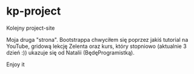 # kp-project
Kolejny project-site

Moja druga "strona". Bootstrappa chwyciłem się poprzez jakiś tutorial na YouTube, gridową lekcję Zelenta oraz kurs, który stopniowo (aktualnie 3 dzień :)) ukazuje się 
od Natalii (BędęProgramistką). 

Enjoy it
